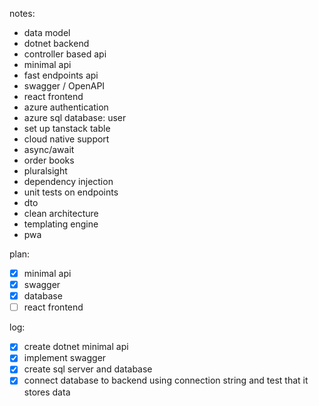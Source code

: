 notes:
* data model
* dotnet backend
* controller based api
* minimal api
* fast endpoints api
* swagger / OpenAPI
* react frontend
* azure authentication
* azure sql database: user
* set up tanstack table
* cloud native support
* async/await
* order books
* pluralsight
* dependency injection
* unit tests on endpoints
* dto
* clean architecture
* templating engine
* pwa

plan:
- [x] minimal api
- [x] swagger
- [x] database
- [ ] react frontend

log:
- [x] create dotnet minimal api
- [x] implement swagger
- [x] create sql server and database
- [x] connect database to backend using connection string and test that it stores data
